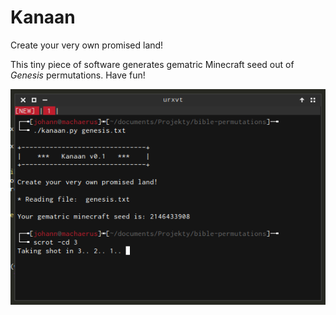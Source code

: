 # Kanaan

Create your very own promised land!

This tiny piece of software generates gematric Minecraft seed out of *Genesis* permutations. Have fun!

![Kanaan in action.](/screenshots/kanaan.png)
